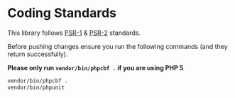 # Coding Standards

This library follows [PSR-1](https://www.php-fig.org/psr/psr-1/) & [PSR-2](https://www.php-fig.org/psr/psr-2/) standards.

Before pushing changes ensure you run the following commands (and they return successfully).

**Please only run `vendor/bin/phpcbf .` if you are using PHP 5**

```bash
vendor/bin/phpcbf .
vendor/bin/phpunit
```